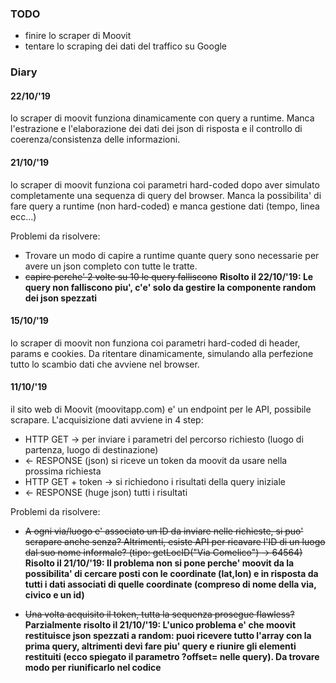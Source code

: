 ### TODO
- finire lo scraper di Moovit
- tentare lo scraping dei dati del traffico su Google

### Diary

#### 22/10/'19

lo scraper di moovit funziona dinamicamente con query a runtime. Manca l'estrazione e l'elaborazione dei dati dei json di risposta e il controllo di coerenza/consistenza delle informazioni.

#### 21/10/'19

lo scraper di moovit funziona coi parametri hard-coded dopo aver simulato completamente una sequenza di query del browser. Manca la possibilita' di fare query a runtime (non hard-coded) e manca gestione dati (tempo, linea ecc...)

Problemi da risolvere:
- Trovare un modo di capire a runtime quante query sono necessarie per avere un json completo con tutte le tratte.
- ~~capire perche' 2 volte su 10 le query falliscono~~ **Risolto il 22/10/'19: Le query non falliscono piu', c'e' solo da gestire la componente random dei json spezzati**

#### 15/10/'19

lo scraper di moovit non funziona coi parametri hard-coded di header, params e cookies. Da ritentare dinamicamente, simulando alla perfezione tutto lo scambio dati che avviene nel browser.

#### 11/10/'19

il sito web di Moovit (moovitapp.com) e' un endpoint per le API, possibile scrapare. L'acquisizione dati avviene in 4 step:
- HTTP GET -> per inviare i parametri del percorso richiesto (luogo di partenza, luogo di destinazione)
- <- RESPONSE (json) si riceve un token da moovit da usare nella prossima richiesta
- HTTP GET + token -> si richiedono i risultati della query iniziale
- <- RESPONSE (huge json) tutti i risultati

Problemi da risolvere:
- ~~A ogni via/luogo e' associato un ID da inviare nelle richieste, si puo' scrapare anche senza? Altrimenti, esiste API per ricavare l'ID di un luogo dal suo nome informale? (tipo: getLocID("Via Comelico") -> 64564)~~ **Risolto il 21/10/'19: Il problema non si pone perche' moovit da la possibilita' di cercare posti con le coordinate (lat,lon) e in risposta da tutti i dati associati di quelle coordinate (compreso di nome della via, civico e un id)**

- ~~Una volta acquisito il token, tutta la sequenza prosegue flawless?~~ **Parzialmente risolto il 21/10/'19: L'unico problema e' che moovit restituisce json spezzati a random: puoi ricevere tutto l'array con la prima query, altrimenti devi fare piu' query e riunire gli elementi restituiti (ecco spiegato il parametro ?offset= nelle query). Da trovare modo per riunificarlo nel codice**
